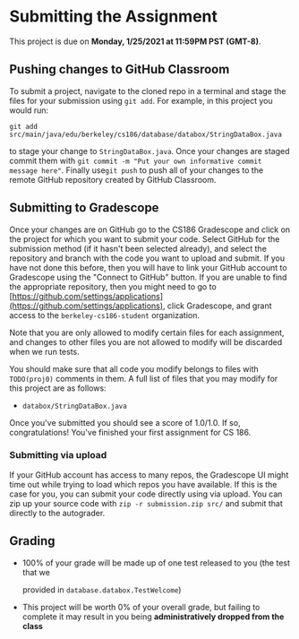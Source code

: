 # Submitting the Assignment

This project is due on **Monday, 1/25/2021 at 11:59PM PST \(GMT-8\)**.

## Pushing changes to GitHub Classroom

To submit a project, navigate to the cloned repo in a terminal and stage the files for your submission using `git add`. For example, in this project you would run:

`git add src/main/java/edu/berkeley/cs186/database/databox/StringDataBox.java`

to stage your change to `StringDataBox.java`. Once your changes are staged commit them with `git commit -m "Put your own informative commit message here"`. Finally use`git push` to push all of your changes to the remote GitHub repository created by GitHub Classroom.

## Submitting to Gradescope

Once your changes are on GitHub go to the CS186 Gradescope and click on the project for which you want to submit your code. Select GitHub for the submission method \(if it hasn't been selected already\), and select the repository and branch with the code you want to upload and submit. If you have not done this before, then you will have to link your GitHub account to Gradescope using the "Connect to GitHub" button. If you are unable to find the appropriate repository, then you might need to go to [https://github.com/settings/applications](https://github.com/settings/applications), click Gradescope, and grant access to the `berkeley-cs186-student` organization.

Note that you are only allowed to modify certain files for each assignment, and changes to other files you are not allowed to modify will be discarded when we run tests.

You should make sure that all code you modify belongs to files with `TODO(proj0)` comments in them. A full list of files that you may modify for this project are as follows:

* `databox/StringDataBox.java`

Once you've submitted you should see a score of 1.0/1.0. If so, congratulations! You've finished your first assignment for CS 186.

### Submitting via upload <a id="submitting-via-upload"></a>

If your GitHub account has access to many repos, the Gradescope UI might time out while trying to load which repos you have available. If this is the case for you, you can submit your code directly using via upload. You can zip up your source code with `zip -r submission.zip src/` and submit that directly to the autograder.

## Grading

* 100% of your grade will be made up of one test released to you \(the test that we

  provided in `database.databox.TestWelcome`\)

* This project will be worth 0% of your overall grade, but failing to complete it may result in you being **administratively dropped from the class**

